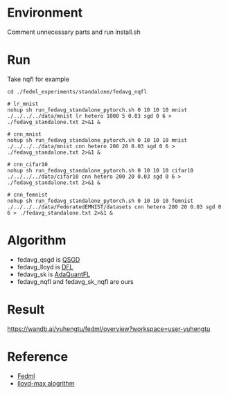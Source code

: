 # Environment
Comment unnecessary parts and run install.sh


# Run
Take nqfl for example
```
cd ./fedml_experiments/standalone/fedavg_nqfl

# lr_mnist
nohup sh run_fedavg_standalone_pytorch.sh 0 10 10 10 mnist ./../../../data/mnist lr hetero 1000 5 0.03 sgd 0 6 > ./fedavg_standalone.txt 2>&1 &

# cnn_mnist
nohup sh run_fedavg_standalone_pytorch.sh 0 10 10 10 mnist ./../../../data/mnist cnn hetero 200 20 0.03 sgd 0 6 > ./fedavg_standalone.txt 2>&1 &

# cnn_cifar10
nohup sh run_fedavg_standalone_pytorch.sh 0 10 10 10 cifar10 ./../../../data/cifar10 cnn hetero 200 20 0.03 sgd 0 6 > ./fedavg_standalone.txt 2>&1 &

# cnn_femnist
nohup sh run_fedavg_standalone_pytorch.sh 0 10 10 10 femnist ./../../../data/FederatedEMNIST/datasets cnn hetero 200 20 0.03 sgd 0 6 > ./fedavg_standalone.txt 2>&1 &
```


# Algorithm
- fedavg_qsgd is [QSGD](https://arxiv.org/pdf/1610.02132.pdf)
- fedavg_lloyd is [DFL](https://arxiv.org/pdf/2303.08423.pdf)
- fedavg_sk is [AdaQuantFL](https://arxiv.org/pdf/2102.04487.pdf)
- fedavg_nqfl and fedavg_sk_nqfl are ours


# Result
https://wandb.ai/yuhengtu/fedml/overview?workspace=user-yuhengtu


# Reference
- [Fedml](https://github.com/FedML-AI/FedML)
- [lloyd-max alogrithm](https://github.com/JosephChataignon/Max-Lloyd-algorithm/blob/master/1%20dimension/max_lloyd_1D.py)

